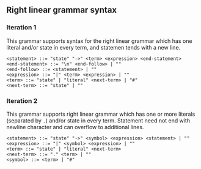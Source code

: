 
## Right linear grammar syntax
### Iteration 1
This grammar supports syntax for the right linear grammar which has one literal and/or state in every term, and statemen tends with a new line.

```
<statement> ::= "state" "->" <term> <expression> <end-statement>
<end-statement> ::= "\n" <end-follow> | ""
<end-follow> ::= <statement> | ""
<expression> ::= "|" <term> <expression> | ""
<term> ::= "state" | "literal" <next-term> | "#"
<next-term> ::= "state" | ""
```

### Iteration 2
This grammar supports right linear grammar which has one or more literals (separated by `.`) and/or state in every term. Statement need not end with newline character and can overflow to additional lines.

```
<statement> ::= "state" "->" <symbol> <expression> <statement> | ""
<expression> ::= "|" <symbol> <expression> | ""
<term> ::= "state" | "literal" <next-term>
<next-term> ::= "." <term> | ""
<symbol> ::= <term> | "#"
```